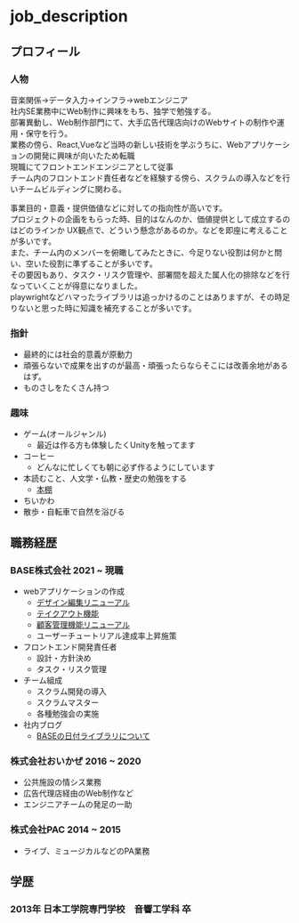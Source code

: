 # job_description

## プロフィール

### 人物
音楽関係→データ入力→インフラ→webエンジニア  
社内SE業務中にWeb制作に興味をもち、独学で勉強する。  
部署異動し、Web制作部門にて、大手広告代理店向けのWebサイトの制作や運用・保守を行う。  
業務の傍ら、React,Vueなど当時の新しい技術を学ぶうちに、Webアプリケーションの開発に興味が向いたため転職
<br>
現職にてフロントエンドエンジニアとして従事  
チーム内のフロントエンド責任者などを経験する傍ら、スクラムの導入などを行いチームビルディングに関わる。  

事業目的・意義・提供価値などに対しての指向性が高いです。  
プロジェクトの企画をもらった時、目的はなんのか、価値提供として成立するのはどのラインか
UX観点で、どういう懸念があるのか。などを即座に考えることが多いです。  
また、チーム内のメンバーを俯瞰してみたときに、今足りない役割は何かと問い、空いた役割に準ずることが多いです。  
その要因もあり、タスク・リスク管理や、部署間を超えた属人化の排除などを行なっていくことが得意になりました。  
playwrightなどハマったライブラリは追っかけるのことはありますが、その時足りないと思った時に知識を補充することが多いです。  


### 指針
- 最終的には社会的意義が原動力
- 頑張らないで成果を出すのが最高・頑張ったらならそこには改善余地があるはず。
- ものさしをたくさん持つ
  
### 趣味
- ゲーム(オールジャンル)
  - 最近は作る方も体験したくUnityを触ってます
- コーヒー
  - どんなに忙しくても朝に必ず作るようにしています
- 本読むこと、人文学・仏教・歴史の勉強をする
  - [本棚](https://booklog.jp/users/makubexbooklog)   
- ちいかわ
- 散歩・自転車で自然を浴びる



## 職務経歴

### BASE株式会社 2021 ~ 現職
- webアプリケーションの作成
  - [デザイン編集リニューアル](https://binc.jp/press-room/news/press-release/pr_20201015)
  - [テイクアウト機能](https://baseu.jp/15390)
  - [顧客管理機能リニューアル](https://baseu.jp/22769)
  - ユーザーチュートリアル達成率上昇施策
- フロントエンド開発責任者
  - 設計・方針決め
  - タスク・リスク管理
- チーム組成
  - スクラム開発の導入
  - スクラムマスター
  - 各種勉強会の実施
- 社内ブログ
  - [BASEの日付ライブラリについて](https://devblog.thebase.in/entry/2020/11/05/110000)  

### 株式会社おいかぜ 2016 ~ 2020
- 公共施設の情シス業務
- 広告代理店経由のWeb制作など
- エンジニアチームの発足の一助


### 株式会社PAC  2014 ~ 2015
- ライブ、ミュージカルなどのPA業務

## 学歴
### 2013年 日本工学院専門学校　音響工学科 卒 
